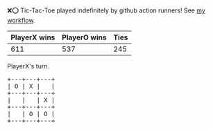 :x::o: Tic-Tac-Toe played indefinitely by github action runners! See [my workflow](.github/workflows/play.yaml).

|PlayerX wins|PlayerO wins|Ties|
|-|-|-|
|611|537|245|

PlayerX's turn.

<pre>
+---+---+---+
| O | X |   |
+---+---+---+
|   |   | X |
+---+---+---+
|   | O | O |
+---+---+---+
</pre>